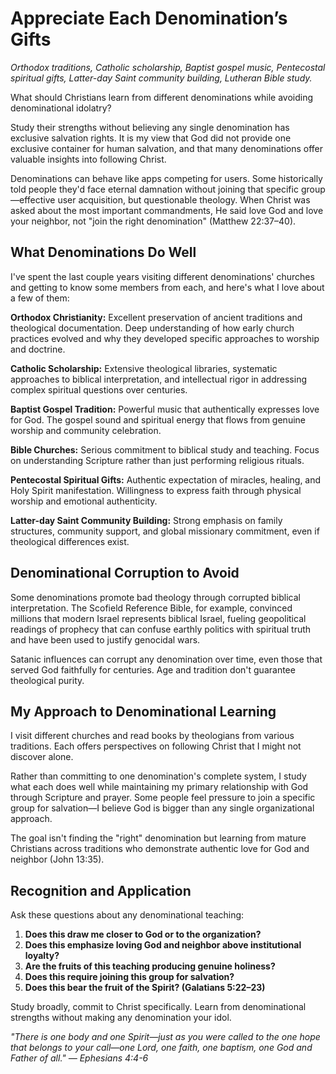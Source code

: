 # Appreciate Each Denomination’s Gifts

*Orthodox traditions, Catholic scholarship, Baptist gospel music, Pentecostal spiritual gifts, Latter-day Saint community building, Lutheran Bible study.*

What should Christians learn from different denominations while avoiding denominational idolatry?

Study their strengths without believing any single denomination has exclusive salvation rights. It is my view that God did not provide one exclusive container for human salvation, and that many denominations offer valuable insights into following Christ.

Denominations can behave like apps competing for users. Some historically told people they'd face eternal damnation without joining that specific group—effective user acquisition, but questionable theology. When Christ was asked about the most important commandments, He said love God and love your neighbor, not "join the right denomination" (Matthew 22:37–40).

## What Denominations Do Well

I've spent the last couple years visiting different denominations' churches and getting to know some members from each, and here's what I love about a few of them:

**Orthodox Christianity:** Excellent preservation of ancient traditions and theological documentation. Deep understanding of how early church practices evolved and why they developed specific approaches to worship and doctrine.

**Catholic Scholarship:** Extensive theological libraries, systematic approaches to biblical interpretation, and intellectual rigor in addressing complex spiritual questions over centuries.

**Baptist Gospel Tradition:** Powerful music that authentically expresses love for God. The gospel sound and spiritual energy that flows from genuine worship and community celebration.

**Bible Churches:** Serious commitment to biblical study and teaching. Focus on understanding Scripture rather than just performing religious rituals.

**Pentecostal Spiritual Gifts:** Authentic expectation of miracles, healing, and Holy Spirit manifestation. Willingness to express faith through physical worship and emotional authenticity.

**Latter-day Saint Community Building:** Strong emphasis on family structures, community support, and global missionary commitment, even if theological differences exist.

## Denominational Corruption to Avoid

Some denominations promote bad theology through corrupted biblical interpretation. The Scofield Reference Bible, for example, convinced millions that modern Israel represents biblical Israel, fueling geopolitical readings of prophecy that can confuse earthly politics with spiritual truth and have been used to justify genocidal wars.

Satanic influences can corrupt any denomination over time, even those that served God faithfully for centuries. Age and tradition don't guarantee theological purity.

## My Approach to Denominational Learning

I visit different churches and read books by theologians from various traditions. Each offers perspectives on following Christ that I might not discover alone.

Rather than committing to one denomination's complete system, I study what each does well while maintaining my primary relationship with God through Scripture and prayer. Some people feel pressure to join a specific group for salvation—I believe God is bigger than any single organizational approach.

The goal isn't finding the "right" denomination but learning from mature Christians across traditions who demonstrate authentic love for God and neighbor (John 13:35).

## Recognition and Application

Ask these questions about any denominational teaching:

1. **Does this draw me closer to God or to the organization?**
2. **Does this emphasize loving God and neighbor above institutional loyalty?**
3. **Are the fruits of this teaching producing genuine holiness?**
4. **Does this require joining this group for salvation?**
5. **Does this bear the fruit of the Spirit? (Galatians 5:22–23)**

Study broadly, commit to Christ specifically. Learn from denominational strengths without making any denomination your idol.

*"There is one body and one Spirit—just as you were called to the one hope that belongs to your call—one Lord, one faith, one baptism, one God and Father of all." — Ephesians 4:4-6*
